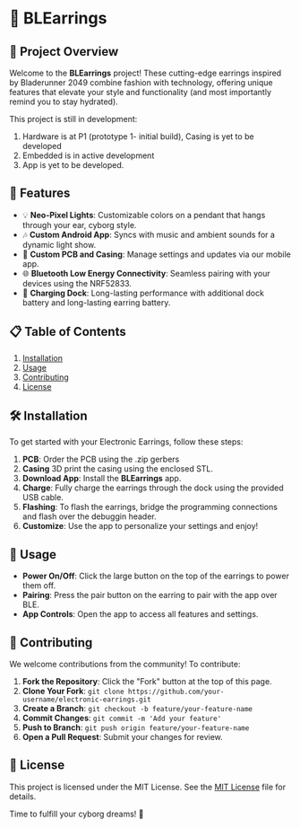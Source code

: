 # 📿  BLEarrings

## 🚀 Project Overview

Welcome to the **BLEarrings** project! These cutting-edge earrings inspired by Bladerunner 2049 combine fashion with technology, offering unique features that elevate your style and functionality (and most importantly remind you to stay hydrated).

This project is still in development:

1. Hardware is at P1 (prototype 1- initial build), Casing is yet to be developed
2. Embedded is in active development
3. App is yet to be developed.

## 🌟 Features

- 💡 **Neo-Pixel Lights**: Customizable colors on a pendant that hangs through your ear, cyborg style.
- 🎶 **Custom Android App**: Syncs with music and ambient sounds for a dynamic light show.
- 📱 **Custom PCB and Casing**: Manage settings and updates via our mobile app.
- 🌐 **Bluetooth Low Energy Connectivity**: Seamless pairing with your devices using the NRF52833.
- 🔋 **Charging Dock**: Long-lasting performance with additional dock battery and long-lasting earring battery.

## 📋 Table of Contents

1. [Installation](#installation)
2. [Usage](#usage)
3. [Contributing](#contributing)
4. [License](#license)

## 🛠️ Installation

To get started with your Electronic Earrings, follow these steps:

1. **PCB**: Order the PCB using the .zip gerbers
2. **Casing** 3D print the casing using the enclosed STL.
3. **Download App**: Install the **BLEarrings** app.
4. **Charge**: Fully charge the earrings through the dock using the provided USB cable.
5. **Flashing**: To flash the earrings, bridge the programming connections and flash over the debuggin header.
6. **Customize**: Use the app to personalize your settings and enjoy!

## 📏 Usage

- **Power On/Off**: Click the large button on the top of the earrings to power them off.
- **Pairing**: Press the pair button on the earring to pair with the app over BLE.
- **App Controls**: Open the app to access all features and settings.

## 🧩 Contributing

We welcome contributions from the community! To contribute:

1. **Fork the Repository**: Click the "Fork" button at the top of this page.
2. **Clone Your Fork**: `git clone https://github.com/your-username/electronic-earrings.git`
3. **Create a Branch**: `git checkout -b feature/your-feature-name`
4. **Commit Changes**: `git commit -m 'Add your feature'`
5. **Push to Branch**: `git push origin feature/your-feature-name`
6. **Open a Pull Request**: Submit your changes for review.

## 📄 License

This project is licensed under the MIT License. See the [MIT License](https://mit-license.org/) file for details.

Time to fulfill your cyborg dreams! 🎉
